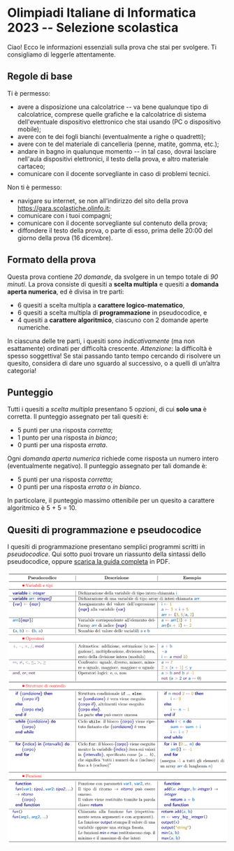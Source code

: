 # Olimpiadi Italiane di Informatica 2023 -- Selezione scolastica

Ciao! Ecco le informazioni essenziali sulla prova che stai per svolgere. Ti consigliamo di leggerle attentamente.

## Regole di base

Ti è permesso:

- avere a disposizione una calcolatrice -- va bene qualunque tipo di calcolatrice, comprese quelle grafiche e la calcolatrice di sistema dell'eventuale dispositivo elettronico che stai usando (PC o dispositivo mobile);
- avere con te dei fogli bianchi (eventualmente a righe o quadretti);
- avere con te del materiale di cancelleria (penne, matite, gomma, etc.);
- andare in bagno in qualunque momento -- in tal caso, dovrai lasciare nell'aula dispositivi elettronici, il testo della prova, e altro materiale cartaceo;
- comunicare con il docente sorvegliante in caso di problemi tecnici.

Non ti è permesso:

- navigare su internet, se non all'indirizzo del sito della prova https://gara.scolastiche.olinfo.it;
- comunicare con i tuoi compagni;
- comunicare con il docente sorvegliante sul contenuto della prova;
- diffondere il testo della prova, o parte di esso, prima delle 20:00 del giorno della prova (16 dicembre).

## Formato della prova

Questa prova contiene _20 domande_, da svolgere in un tempo totale di _90 minuti_. La prova consiste di quesiti a **scelta multipla** e quesiti a **domanda aperta numerica**, ed è divisa in tre parti:

- 6 quesiti a scelta multipla a **carattere logico-matematico**,
- 6 quesiti a scelta multipla di **programmazione** in pseudocodice, e
- 4 quesiti a **carattere algoritmico**, ciascuno con 2 domande aperte numeriche.

In ciascuna delle tre parti, i quesiti sono _indicativamente_ (ma non esattamente) ordinati per difficoltà crescente. _Attenzione_: la difficoltà è spesso soggettiva! Se stai passando tanto tempo cercando di risolvere un quesito, considera di dare uno sguardo al successivo, o a quelli di un’altra categoria!

## Punteggio

Tutti i quesiti a _scelta multipla_ presentano 5 opzioni, di cui **solo una** è corretta. Il punteggio assegnato per tali quesiti è:

- 5 punti per una risposta _corretta_;
- 1 punto per una risposta _in bianco_;
- 0 punti per una risposta _errata_.

Ogni _domanda aperta numerica_ richiede come risposta un numero intero (eventualmente negativo). Il punteggio assegnato per tali domande è:

- 5 punti per una risposta _corretta_;
- 0 punti per una risposta _errata_ o _in bianco_.

In particolare, il punteggio massimo ottenibile per un quesito a carattere algoritmico è 5 + 5 = 10.

## Quesiti di programmazione e pseudocodice

I quesiti di programmazione presentano semplici programmi scritti in _pseudocodice_. Qui sotto puoi trovare un riassunto della sintassi dello pseudocodice, oppure [scarica la guida completa](https://www.olimpiadi-informatica.it/images/Pseudocodice.pdf) in PDF.

![Riassunto guida pseudocodice](pseudocodice-cheatsheet.svg)
